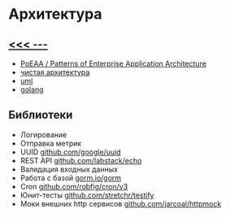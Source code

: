 # Архитектура
## [<<< ---](../gobyexample.md)

- [PoEAA / Patterns of Enterprise Application Architecture](./gomod/PoEAA.md)
- [чистая архитектура](./gomod/clean_arch.md)
- [uml](./gomod/uml.md)
- [golang](./gomod/golang.md)

## Библиотеки

- Логирование 
- Отправка метрик 
- UUID [github.com/google/uuid](https://pkg.go.dev/github.com/google/uuid)
- REST API [github.com/labstack/echo](https://pkg.go.dev/github.com/labstack/echo)
- Валидация входных данных 
- Работа с базой [gorm.io/gorm](https://pkg.go.dev/gorm.io/gorm)
- Cron [github.com/robfig/cron/v3](https://pkg.go.dev/github.com/robfig/cron/v3)
- Юнит-тесты [github.com/stretchr/testify](https://pkg.go.dev/github.com/stretchr/testify)
- Моки внешних http сервисов [github.com/jarcoal/httpmock](https://pkg.go.dev/github.com/jarcoal/httpmock)